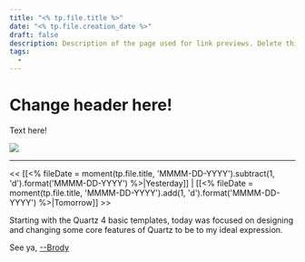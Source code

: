 ```yaml
---
title: "<% tp.file.title %>"
date: "<% tp.file.creation_date %>"
draft: false
description: Description of the page used for link previews. Delete this if not wanted
tags:
  -
---
```


<div class="article-header green-white">

<div>

<div class="decorative-element"></div>

# Change header here!

Text here!

</div>

<img loading="lazy" role="img" src="./cat_excited.png">

</div>

---
<< [[<% fileDate = moment(tp.file.title, 'MMMM-DD-YYYY').subtract(1, 'd').format('MMMM-DD-YYYY') %>|Yesterday]] 
| [[<% fileDate = moment(tp.file.title, 'MMMM-DD-YYYY').add(1, 'd').format('MMMM-DD-YYYY') %>|Tomorrow]] >>

Starting with the Quartz 4 basic templates, today was focused on designing and changing some core features of Quartz to be to my ideal expression.

See ya, <a target="_blank" rel="noopener noreferrer" href="https://www.brodypen.com/">--Brody<a>
